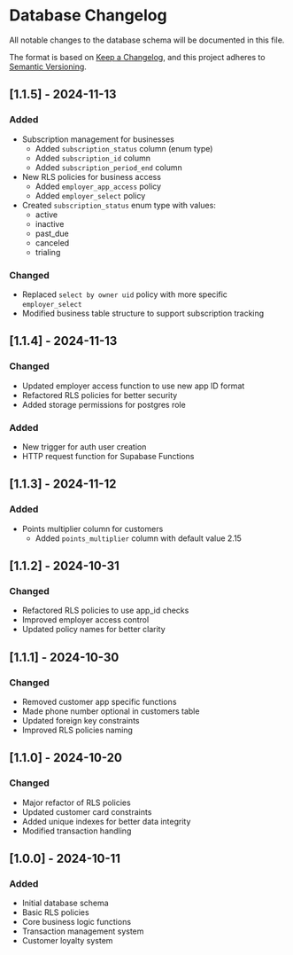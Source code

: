 # Database Changelog

All notable changes to the database schema will be documented in this file.

The format is based on [Keep a Changelog](https://keepachangelog.com/en/1.0.0/),
and this project adheres to [Semantic Versioning](https://semver.org/spec/v2.0.0.html).

## [1.1.5] - 2024-11-13

### Added
- Subscription management for businesses
  - Added `subscription_status` column (enum type)
  - Added `subscription_id` column
  - Added `subscription_period_end` column
- New RLS policies for business access
  - Added `employer_app_access` policy
  - Added `employer_select` policy
- Created `subscription_status` enum type with values:
  - active
  - inactive
  - past_due
  - canceled
  - trialing

### Changed
- Replaced `select by owner uid` policy with more specific `employer_select`
- Modified business table structure to support subscription tracking

## [1.1.4] - 2024-11-13

### Changed
- Updated employer access function to use new app ID format
- Refactored RLS policies for better security
- Added storage permissions for postgres role

### Added
- New trigger for auth user creation
- HTTP request function for Supabase Functions

## [1.1.3] - 2024-11-12

### Added
- Points multiplier column for customers
  - Added `points_multiplier` column with default value 2.15

## [1.1.2] - 2024-10-31

### Changed
- Refactored RLS policies to use app_id checks
- Improved employer access control
- Updated policy names for better clarity

## [1.1.1] - 2024-10-30

### Changed
- Removed customer app specific functions
- Made phone number optional in customers table
- Updated foreign key constraints
- Improved RLS policies naming

## [1.1.0] - 2024-10-20

### Changed
- Major refactor of RLS policies
- Updated customer card constraints
- Added unique indexes for better data integrity
- Modified transaction handling

## [1.0.0] - 2024-10-11

### Added
- Initial database schema
- Basic RLS policies
- Core business logic functions
- Transaction management system
- Customer loyalty system
